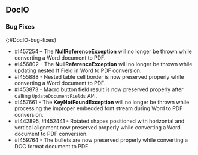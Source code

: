 ## DocIO

### Bug Fixes
{:#DocIO-bug-fixes}

* \#I457254 – The **NullReferenceException** will no longer be thrown while converting a Word document to PDF.
* \#I456802 – The **NullReferenceException** will no longer be thrown while updating nested If Field in Word to PDF conversion.
* \#I455888 - Nested table cell border is now preserved properly while converting a Word document to PDF.
* \#I453873 - Macro button field result is now preserved properly after calling `UpdateDocumentFields` API.
* \#I457661 - The **KeyNotFoundException** will no longer be thrown while processing the improper embedded font stream during Word to PDF conversion.
* \#I442895, #I452441 - Rotated shapes positioned with horizontal and vertical alignment now preserved properly while converting a Word document to PDF conversion.
* \#I459764 - The bullets are now preserved properly while converting a DOC format document to PDF.
